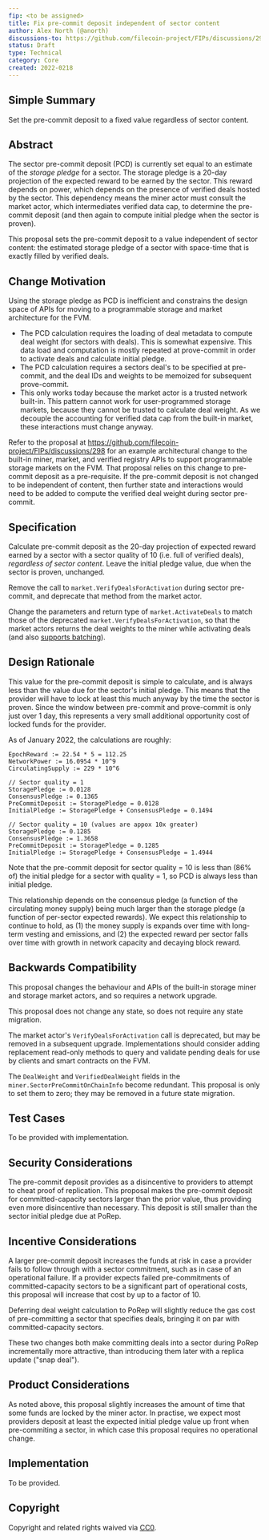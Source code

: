 ```yaml
---
fip: <to be assigned>
title: Fix pre-commit deposit independent of sector content
author: Alex North (@anorth)
discussions-to: https://github.com/filecoin-project/FIPs/discussions/290
status: Draft
type: Technical
category: Core
created: 2022-0218
---
```


## Simple Summary
Set the pre-commit deposit to a fixed value regardless of sector content.

## Abstract
The sector pre-commit deposit (PCD) is currently set equal to an estimate of the _storage pledge_ for a sector.
The storage pledge is a 20-day projection of the expected reward to be earned by the sector.
This reward depends on power, which depends on the presence of verified deals hosted by the sector.
This dependency means the miner actor must consult the market actor, which intermediates verified data cap,
to determine the pre-commit deposit (and then again to compute initial pledge when the sector is proven).

This proposal sets the pre-commit deposit to a value independent of sector content:
the estimated storage pledge of a sector with space-time that is exactly filled by verified deals.

## Change Motivation
Using the storage pledge as PCD is inefficient and constrains the design space of APIs for
moving to a programmable storage and market architecture for the FVM.
- The PCD calculation requires the loading of deal metadata to compute deal weight (for sectors with deals).
This is somewhat expensive.
This data load and computation is mostly repeated at prove-commit in order to activate deals and calculate initial pledge.
- The PCD calculation requires a sectors deal's to be specified at pre-commit, 
and the deal IDs and weights to be memoized for subsequent prove-commit.
- This only works today because the market actor is a trusted network built-in. 
This pattern cannot work for user-programmed storage markets, 
because they cannot be trusted to calculate deal weight.
As we decouple the accounting for verified data cap from the built-in market,
these interactions must change anyway.

Refer to the proposal at https://github.com/filecoin-project/FIPs/discussions/298 for an
example architectural change to the built-in miner, market, and verified registry APIs to support
programmable storage markets on the FVM.
That proposal relies on this change to pre-commit deposit as a pre-requisite.
If the pre-commit deposit is not changed to be independent of content,
then further state and interactions would need to be added to compute the verified deal weight 
during sector pre-commit.

## Specification
Calculate pre-commit deposit as the 20-day projection of expected reward earned by a sector with a 
sector quality of 10 (i.e. full of verified deals), _regardless of sector content_.
Leave the initial pledge value, due when the sector is proven, unchanged.

Remove the call to `market.VerifyDealsForActivation` during sector pre-commit, 
and deprecate that method from the market actor.

Change the parameters and return type of `market.ActivateDeals` to match those of the deprecated
`market.VerifyDealsForActivation`, so that the market actors returns the deal weights to the miner while
activating deals (and also [supports batching](https://github.com/filecoin-project/specs-actors/issues/474)).

## Design Rationale
This value for the pre-commit deposit is simple to calculate, 
and is always less than the value due for the sector's initial pledge.
This means that the provider will have to lock at least this much anyway by the time the sector is proven.
Since the window between pre-commit and prove-commit is only just over 1 day,
this represents a very small additional opportunity cost of locked funds for the provider.

As of January 2022, the calculations are roughly:
```
EpochReward := 22.54 * 5 = 112.25
NetworkPower := 16.0954 * 10^9
CirculatingSupply := 229 * 10^6

// Sector quality = 1
StoragePledge := 0.0128
ConsensusPledge := 0.1365
PreCommitDeposit := StoragePledge = 0.0128
InitialPledge := StoragePledge + ConsensusPledge = 0.1494

// Sector quality = 10 (values are appox 10x greater)
StoragePledge := 0.1285
ConsensusPledge := 1.3658
PreCommitDeposit := StoragePledge = 0.1285
InitialPledge := StoragePledge + ConsensusPledge = 1.4944
```

Note that the pre-commit deposit for sector quality = 10 is less than (86% of) the initial pledge
for a sector with quality = 1, so PCD is always less than initial pledge.

This relationship depends on the consensus pledge (a function of the circulating money supply)
being much larger than the storage pledge (a function of per-sector expected rewards).
We expect this relationship to continue to hold, as
(1) the money supply is expands over time with long-term vesting and emissions, and
(2) the expected reward per sector falls over time with growth in network capacity and decaying block reward.

## Backwards Compatibility
This proposal changes the behaviour and APIs of the built-in storage miner and storage market actors,
and so requires a network upgrade.

This proposal does not change any state, so does not require any state migration.

The market actor's `VerifyDealsForActivation` call is deprecated, but may be removed in a subsequent upgrade.
Implementations should consider adding replacement read-only methods to query and validate pending deals
for use by clients and smart contracts on the FVM.

The `DealWeight` and `VerifiedDealWeight` fields in the `miner.SectorPreCommitOnChainInfo`
become redundant. This proposal is only to set them to zero; they may be removed in a future state migration.

## Test Cases
To be provided with implementation.

## Security Considerations
The pre-commit deposit provides as a disincentive to providers to attempt to cheat proof of replication.
This proposal makes the pre-commit deposit for committed-capacity sectors larger than the prior value,
thus providing even more disincentive than necessary.
This deposit is still smaller than the sector initial pledge due at PoRep.

## Incentive Considerations
A larger pre-commit deposit increases the funds at risk in case a provider fails to follow through
with a sector commitment, such as in case of an operational failure.
If a provider expects failed pre-commitments of committed-capacity sectors to be a significant part of operational costs,
this proposal will increase that cost by up to a factor of 10.

Deferring deal weight calculation to PoRep will slightly reduce the gas cost of pre-committing a sector
that specifies deals, bringing it on par with committed-capacity sectors.

These two changes both make committing deals into a sector during PoRep incrementally more attractive,
than introducing them later with a replica update ("snap deal").

## Product Considerations
As noted above, this proposal slightly increases the amount of time that some funds are locked by the miner actor.
In practise, we expect most providers deposit at least the expected initial pledge value
up front when pre-commiting a sector, in which case this proposal requires no operational change.

## Implementation
To be provided.

## Copyright
Copyright and related rights waived via [CC0](https://creativecommons.org/publicdomain/zero/1.0/).
